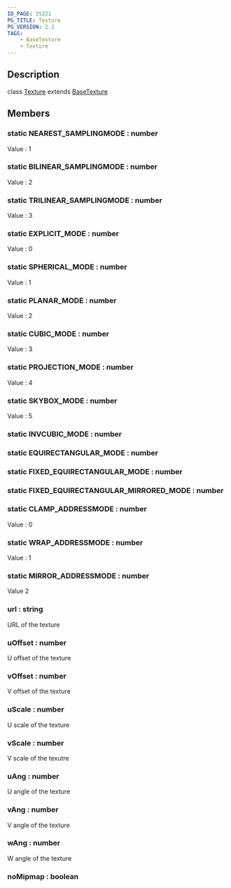 ```yaml
---
ID_PAGE: 25221
PG_TITLE: Texture
PG_VERSION: 2.1
TAGS:
    - BaseTexture
    - Texture
---
```

## Description

class [Texture](/classes/3.0/Texture) extends [BaseTexture](/classes/3.0/BaseTexture)



## Members

### static NEAREST_SAMPLINGMODE : number

Value : 1

### static BILINEAR_SAMPLINGMODE : number

Value : 2

### static TRILINEAR_SAMPLINGMODE : number

Value : 3

### static EXPLICIT_MODE : number

Value : 0

### static SPHERICAL_MODE : number

Value : 1

### static PLANAR_MODE : number

Value : 2

### static CUBIC_MODE : number

Value : 3

### static PROJECTION_MODE : number

Value : 4

### static SKYBOX_MODE : number

Value : 5

### static INVCUBIC_MODE : number



### static EQUIRECTANGULAR_MODE : number



### static FIXED_EQUIRECTANGULAR_MODE : number



### static FIXED_EQUIRECTANGULAR_MIRRORED_MODE : number



### static CLAMP_ADDRESSMODE : number

Value : 0

### static WRAP_ADDRESSMODE : number

Value : 1

### static MIRROR_ADDRESSMODE : number

Value 2

### url : string

URL of the texture

### uOffset : number

U offset of the texture

### vOffset : number

V offset of the texture

### uScale : number

U scale of the texture

### vScale : number

V scale of the texutre

### uAng : number

U angle of the texture

### vAng : number

V angle of the texture

### wAng : number

W angle of the texture

### noMipmap : boolean



